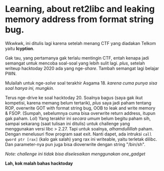 # Learning, about ret2libc and leaking memory address from format string bug.

Wkwkwk, ini ditulis lagi karena setelah menang CTF yang diadakan Telkom yaitu **Icyption**.

Gak tau, yang pertamanya gak terlalu mentingin CTF, entah kenapa jadi semangat untuk mencoba soal-soal yang lebih sulit lagi. *plus*, setelah writeup hacktoday 2020 ada yang nge-*share*. Tambah semangat lagi belajar PWN.

Mulailah untuk nge-*solve* soal terakhir Asgama 18. *karena cuma punya sisa soal hanya ini, mungkin.*

Terus nge-drive ke soal hacktoday 20. Soalnya bagus (saya gak ikut kompetisi, karena memang belum tertarik), *plus* saya jadi paham tentang ROP, overwrite GOT with format string bug, OOB to leak and write memory & FSOP. (Sumpah, sebelumnya cuma bisa overwrite return address, itupun gak paham. Lol)
Yang terakhir ini *secara umum* belum begitu paham sih, sampai sekarang (saat tulisan ini ditulis) untuk challenge yang menggunakan versi libc > 2.27. Tapi untuk soalnya, *alhamdullillah* paham. Dengan menelusuri flow program saat exit. Nanti dapet, ada intruksi `call qword ptr [rax]` (kalo gak salah) yang rax ini writeable, yaitu terletak dilibc. Dan parameter-nya pun juga bisa dioverwrite dengan string "/bin/sh".

*Note: challenge ini tidak bisa diselesaikan menggunakan one_gadget*

**Lah, kok malah bahas hacktoday**
